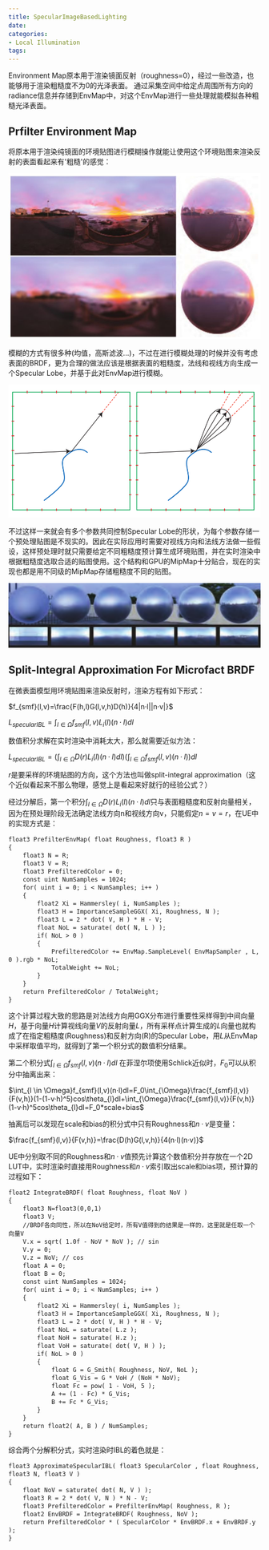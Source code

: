 ```yaml
---
title: SpecularImageBasedLighting
date: 
categories:
- Local Illumination
tags:
---
```


Environment Map原本用于渲染镜面反射（roughness=0），经过一些改造，也能够用于渲染粗糙度不为0的光泽表面。
通过采集空间中给定点周围所有方向的radiance信息并存储到EnvMap中，对这个EnvMap进行一些处理就能模拟各种粗糙光泽表面。

## Prfilter Environment Map

将原本用于渲染纯镜面的环境贴图进行模糊操作就能让使用这个环境贴图来渲染反射的表面看起来有'粗糙'的感觉：

![RoughSpecular](SpecularImageBasedLighting/RoughSpecular.png)

模糊的方式有很多种(均值，高斯滤波...)，不过在进行模糊处理的时候并没有考虑表面的BRDF，更为合理的做法应该是根据表面的粗糙度，法线和视线方向生成一个Specular Lobe，并基于此对EnvMap进行模糊。

![SpecularLobe](SpecularImageBasedLighting/SpecularLobe.png)

不过这样一来就会有多个参数共同控制Specular Lobe的形状，为每个参数存储一个预处理贴图是不现实的。因此在实际应用时需要对视线方向和法线方法做一些假设，这样预处理时就只需要给定不同粗糙度预计算生成环境贴图，并在实时渲染中根据粗糙度选取合适的贴图使用。这个结构和GPU的MipMap十分贴合，现在的实现也都是用不同级的MipMap存储粗糙度不同的贴图。

![MipMap](SpecularImageBasedLighting/MipMap.png)

## Split-Integral Approximation For Microfact BRDF

在微表面模型用环境贴图来渲染反射时，渲染方程有如下形式：

$f_{smf}(l,v)=\frac{F(h,l)G(l,v,h)D(h)}{4|n·l||n·v|}$

$L_{specularIBL}=\int_{l \in \Omega} f_{smf}(l,v)L_i(l)(n·l)dl$

数值积分求解在实时渲染中消耗太大，那么就需要近似方法：

$L_{specularIBL}=(\int_{l \in \Omega} D(r)L_i(l)(n·l)dl)(\int_{l \in \Omega}f_{smf}(l,v)(n·l))dl$

$r$是要采样的环境贴图的方向，这个方法也叫做split-integral approximation（这个近似看起来不那么物理，感觉上是看起来好就行的经验公式？）

经过分解后，第一个积分$\int_{l \in \Omega} D(r)L_i(l)(n·l)dl$只与表面粗糙度和反射向量相关，因为在预处理阶段无法确定法线方向n和视线方向v，只能假定$n=v=r$，在UE中的实现方式是：

``` CG
float3 PrefilterEnvMap( float Roughness, float3 R )
{
    float3 N = R;
    float3 V = R;
    float3 PrefilteredColor = 0;
    const uint NumSamples = 1024;
    for( uint i = 0; i < NumSamples; i++ )
    {
        float2 Xi = Hammersley( i, NumSamples );
        float3 H = ImportanceSampleGGX( Xi, Roughness, N );
        float3 L = 2 * dot( V, H ) * H - V;
        float NoL = saturate( dot( N, L ) );
        if( NoL > 0 )
        {
            PrefilteredColor += EnvMap.SampleLevel( EnvMapSampler , L, 0 ).rgb * NoL;
            TotalWeight += NoL;
        }
    }
    return PrefilteredColor / TotalWeight;
}
```
这个计算过程大致的思路是对法线方向用GGX分布进行重要性采样得到中间向量$H$，基于向量$H$计算视线向量$V$的反射向量$L$，所有采样点计算生成的$L$向量也就构成了在指定粗糙度(Roughness)和反射方向(R)的Specular Lobe，用$L$从EnvMap中采样取值平均，就得到了第一个积分式的数值积分结果。

第二个积分式$\int_{l \in \Omega}f_{smf}(l,v)(n·l)dl$ 在菲涅尔项使用Schlick近似时，$F_0$可以从积分中抽离出来：

$\int_{l \in \Omega}f_{smf}(l,v)(n·l)dl=F_0\int_{\Omega}\frac{f_{smf}(l,v)}{F(v,h)}(1-(1-v·h)^5)cos\theta_{l}dl+\int_{\Omega}\frac{f_{smf}(l,v)}{F(v,h)}(1-v·h)^5cos\theta_{l}dl=F_0*scale+bias$

抽离后可以发现在scale和bias的积分式中只有Roughness和$n·v$是变量：

$\frac{f_{smf}(l,v)}{F(v,h)}=\frac{D(h)G(l,v,h)}{4(n·l)(n·v)}$

UE中分别取不同的Roughness和$n·v$值预先计算这个数值积分并存放在一个2D LUT中，实时渲染时直接用Roughness和$n·v$索引取出scale和bias项，预计算的过程如下：

```CG
float2 IntegrateBRDF( float Roughness, float NoV )
{
    float3 N=float3(0,0,1)
    float3 V;
    //BRDF各向同性，所以在NoV给定时，所有V值得到的结果是一样的，这里就是任取一个向量V
    V.x = sqrt( 1.0f - NoV * NoV ); // sin
    V.y = 0;
    V.z = NoV; // cos
    float A = 0;
    float B = 0;
    const uint NumSamples = 1024;
    for( uint i = 0; i < NumSamples; i++ )
    {
        float2 Xi = Hammersley( i, NumSamples );
        float3 H = ImportanceSampleGGX( Xi, Roughness, N );
        float3 L = 2 * dot( V, H ) * H - V;
        float NoL = saturate( L.z );
        float NoH = saturate( H.z );
        float VoH = saturate( dot( V, H ) );
        if( NoL > 0 )
        {
            float G = G_Smith( Roughness, NoV, NoL );
            float G_Vis = G * VoH / (NoH * NoV);
            float Fc = pow( 1 - VoH, 5 );
            A += (1 - Fc) * G_Vis;
            B += Fc * G_Vis;
        }
    }
    return float2( A, B ) / NumSamples;
}
```

综合两个分解积分式，实时渲染时IBL的着色就是：
```CG
float3 ApproximateSpecularIBL( float3 SpecularColor , float Roughness, float3 N, float3 V )
{
    float NoV = saturate( dot( N, V ) );
    float3 R = 2 * dot( V, N ) * N - V;
    float3 PrefilteredColor = PrefilterEnvMap( Roughness, R );
    float2 EnvBRDF = IntegrateBRDF( Roughness, NoV );
    return PrefilteredColor * ( SpecularColor * EnvBRDF.x + EnvBRDF.y );
}
```
